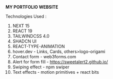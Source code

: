 **MY PORTFOLIO WEBSITE**

Technologies Used : 
1. NEXT 15
2. REACT 19
3. TAILWINDCSS 4.0
4. SHADCN UI
5. REACT-TYPE-ANIMATION
6. hover.dev - Links, Cards, others>logo-origami
7. Contact form - web3forms.com
8. Alert for form fill - https://sweetalert2.github.io/
9. Swiping effect - npm swiper
10. Text effects - motion primitives + react bits